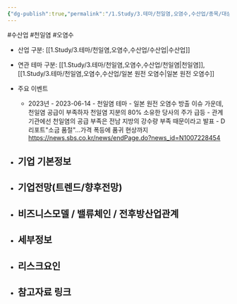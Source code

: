 ```yaml
---
{"dg-publish":true,"permalink":"/1.Study/3.테마/천일염,오염수,수산업/종목/대상홀딩스/","created":"2024-11-20T21:02:29.965+09:00","updated":"2025-06-03T20:07:22.273+09:00"}
---
```


#수산업 #천일염 #오염수 


- 산업 구분: [[1.Study/3.테마/천일염,오염수,수산업/수산업\|수산업]]


- 연관 테마 구분: [[1.Study/3.테마/천일염,오염수,수산업/천일염\|천일염]], [[1.Study/3.테마/천일염,오염수,수산업/일본 원전 오염수\|일본 원전 오염수]]



- 주요 이벤트
	- 2023년
			- 2023-06-14 - 천일염 테마
				- 일본 원전 오염수 방출 이슈 가운데, 천일염 공급이 부족하자 천일염 지분의 80% 소유한 당사의 주가 급등
				- 관계 기관에선 천일염의 공급 부족은 전남 지방의 강수량 부족 때문이라고 발표
					- D리포트"소금 품절"…가격 폭등에 품귀 현상까지  https://news.sbs.co.kr/news/endPage.do?news_id=N1007228454




- 기업 기본정보
	- 





 - 기업전망(트렌드/향후전망)
	- 





- 비즈니스모델 / 밸류체인 / 전후방산업관계
	- 





- 세부정보
	- 





- 리스크요인
	- 




- 참고자료 링크
	- 
